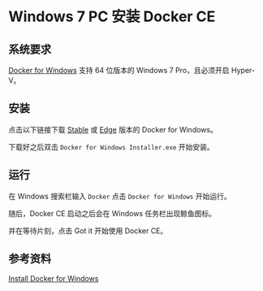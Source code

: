 # Windows 7 PC 安装 Docker CE

## 系统要求
[Docker for Windows](https://docs.docker.com/docker-for-windows/install/) 支持 64 位版本的 Windows 7 Pro，且必须开启 Hyper-V。

## 安装

点击以下链接下载 [Stable](https://download.docker.com/win/stable/Docker%20for%20Windows%20Installer.exe) 或 [Edge](https://download.docker.com/win/edge/Docker%20for%20Windows%20Installer.exe) 版本的 Docker for Windows。

下载好之后双击 `Docker for Windows Installer.exe` 开始安装。


## 运行

在 Windows 搜索栏输入 `Docker` 点击 `Docker for Windows` 开始运行。

随后，Docker CE 启动之后会在 Windows 任务栏出现鲸鱼图标。

并在等待片刻，点击 Got it 开始使用 Docker CE。

## 参考资料

[Install Docker for Windows](https://docs.docker.com/docker-for-windows/install/)